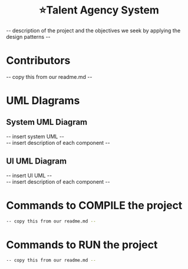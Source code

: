 # <HTML><center>  :star:Talent Agency System </center></html>

-- description of the project and the objectives we seek by applying the design patterns --

# Contributors
-- copy this from our readme.md --

# UML DIagrams 
## System UML Diagram
-- insert system UML -- <br>
-- insert description of each component --

## UI UML Diagram
-- insert UI UML -- <br>
-- insert description of each component --

# Commands to COMPILE the project
```bash
-- copy this from our readme.md --
```

# Commands to RUN the project
```bash
-- copy this from our readme.md --
```